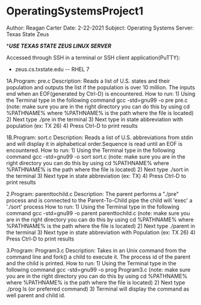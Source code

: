 # OperatingSystemsProject1
Author: Reagan Carter
Date: 2-22-2021
Subject: Operating Systems
Server: Texas State Zeus



******USE TEXAS STATE ZEUS LINUX SERVER*****

Accessed through SSH in a terminal or SSH client application(PuTTY):

- zeus.cs.txstate.edu -- RHEL 7



1A.Program: pre.c
   Description: Reads a list of U.S. states and their population and outputs the list if the population is over 10 million. The inputs end when an EOF(generated by Ctrl-D) is encountered.
   How to run: 1) Using the Terminal type in the following command gcc -std=gnu99 -o pre pre.c    (note: make sure you are in the right directory you can do this by using cd %PATHNAME% where %PATHNAME% is the path where the file is located)
               2) Next type ./pre in the terminal
               3) Next type in state abbreviation with population (ex: TX 26)
               4) Press Ctrl-D to print results



1B.Program: sort.c
   Description: Reads a list of U.S. abbreviations from stdin and will display it in alphabetical order.Sequence is read until an EOF is encountered.
   How to run: 1) Using the Terminal type in the following command gcc -std=gnu99 -o sort sort.c    (note: make sure you are in the right directory you can do this by using cd %PATHNAME% where %PATHNAME% is the path where the file is located)
               2) Next type ./sort in the terminal
               3) Next type in state abbreviation (ex: TX)
               4) Press Ctrl-D to print results




2.Program: parenttochild.c
  Description: The parent performs a "./pre" process and is connected to the Parent-To-Child pipe the child will 'exec' a './sort' process
  How to run: 1) Using the Terminal type in the following command gcc -std=gnu99 -o parent parenttochild.c    (note: make sure you are in the right directory you can do this by using cd %PATHNAME% where %PATHNAME% is the path where the file is located)
              2) Next type ./parent in the terminal
              3) Next type in state abbreviation with Population (ex: TX 26)
              4) Press Ctrl-D to print results



3.Program: Program3.c
  Description: Takes in an Unix command from the command line and fork() a child to execute it. The process id of the parent and the child is printed.
  How to run: 1) Using the Terminal type in the following command gcc -std=gnu99 -o prog Program3.c    (note: make sure you are in the right directory you can do this by using cd %PATHNAME% where %PATHNAME% is the path where the file is located)
              2) Next type ./prog ls (or preferred command)
              3) Terminal will display the command as well parent and child id.

    
